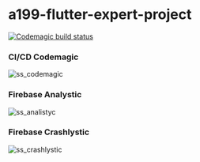 # a199-flutter-expert-project

[![Codemagic build status](https://api.codemagic.io/apps/6289d0ded441380acb123fcf/6289d0ded441380acb123fce/status_badge.svg)](https://codemagic.io/apps/6289d0ded441380acb123fcf/6289d0ded441380acb123fce/latest_build)

### CI/CD Codemagic
![ss_codemagic](https://user-images.githubusercontent.com/71208589/171002366-6c1f884b-8a70-4245-b6bf-5cc66ac7250a.png)

### Firebase Analystic
![ss_analistyc](https://user-images.githubusercontent.com/71208589/171002521-1208a59b-cfe4-4ba7-b924-592b9432d82d.png)

### Firebase Crashlystic
![ss_crashlystic](https://user-images.githubusercontent.com/71208589/171002767-b3dbff6a-dcd8-4563-ba81-6276eef994b0.png)